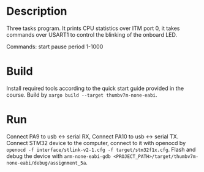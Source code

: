 # Description
Three tasks program. It prints CPU statistics over ITM port 0, it takes commands over USART1 to control the blinking of the onboard LED.

Commands:
start
pause
period 1-1000 

# Build
Install required tools according to the quick start guide provided in the course. Build by `xargo build --target thumbv7m-none-eabi`.

# Run
Connect PA9 to usb <-> serial RX, Connect PA10 to usb <-> serial TX.
Connect STM32 device to the computer, connect to it with openocd by `openocd -f interface/stlink-v2-1.cfg -f target/stm32f1x.cfg`.
Flash and debug the device with `arm-none-eabi-gdb <PROJECT_PATH>/target/thumbv7m-none-eabi/debug/assignment_5a`. 

